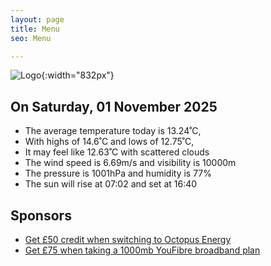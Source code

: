 ```yaml
---
layout: page
title: Menu
seo: Menu

---
```


![Logo](/images/logo.jpg){:width="832px"}

<!-- weather_marker starts -->
## On Saturday, 01 November 2025

- The average temperature today is 13.24˚C,
- With highs of 14.6˚C and lows of 12.75˚C,
- It may feel like 12.63˚C with scattered clouds
- The wind speed is 6.69m/s and visibility is 10000m
- The pressure is 1001hPa and humidity is 77%
- The sun will rise at 07:02 and set at 16:40

<!-- weather_marker ends -->

## Sponsors

- [Get £50 credit when switching to Octopus Energy](https://bit.ly/3oD1nnS)
- [Get £75 when taking a 1000mb YouFibre broadband plan](https://aklam.io/91zWhU?)
